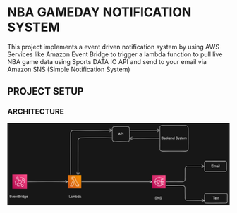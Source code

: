 # NBA GAMEDAY NOTIFICATION SYSTEM

This project implements a event driven notification system by using AWS Services like Amazon Event Bridge to trigger a lambda function to pull live NBA game data using Sports DATA IO API and send to your email via Amazon SNS (Simple Notification System)


## PROJECT SETUP


### ARCHITECTURE

![NBA GAMEDAY NOTIFICATION SYSTEM](/images/gameday.png?raw=true)